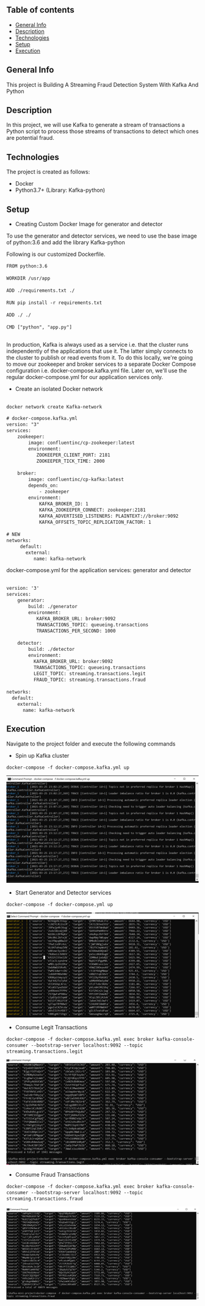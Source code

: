 ## Table of contents
* [General Info](#general-info)
* [Description](#description)
* [Technologies](#technologies)
* [Setup](#setup)
* [Execution](#execution)

## General Info
This project is Building A Streaming Fraud Detection System With Kafka And Python


## Description
In this project, we will use Kafka to generate a stream of transactions a Python script to process those streams of transactions to detect which ones are potential fraud.



## Technologies
The project is created as follows:
* Docker
* Python3.7+ (Library: Kafka-python)


## Setup

* Creating Custom Docker Image for generator and detector

To use the generator and detector services, we need to use the base image of python:3.6 and add the library Kafka-python


Following is our customized Dockerfile.

```
FROM python:3.6

WORKDIR /usr/app

ADD ./requirements.txt ./

RUN pip install -r requirements.txt

ADD ./ ./

CMD ["python", "app.py"]


```

In production, Kafka is always used as a service i.e. that the cluster runs independently of the applications that use it. The latter simply connects to the cluster to publish or read events from it. To do this locally, we're going to move our zookeeper and broker services to a separate Docker Compose configuration i.e. docker-compose.kafka.yml file. Later on, we'll use the regular docker-compose.yml for our application services only.

* Create an isolated Docker network

```

docker network create Kafka-network

```


``` 
# docker-compose.kafka.yml
version: "3"
services:
    zookeeper:
        image: confluentinc/cp-zookeeper:latest
        environment:
           ZOOKEEPER_CLIENT_PORT: 2181
           ZOOKEEPER_TICK_TIME: 2000
    
    broker:
        image: confluentinc/cp-kafka:latest
        depends_on:
            - zookeeper
        environment:
            KAFKA_BROKER_ID: 1
            KAFKA_ZOOKEEPER_CONNECT: zookeeper:2181
            KAFKA_ADVERTISED_LISTENERS: PLAINTEXT://broker:9092
            KAFKA_OFFSETS_TOPIC_REPLICATION_FACTOR: 1

# NEW
networks:
     default:
       external:
          name: kafka-network

```

docker-compose.yml for the application services: generator and detector

```

version: '3'
services:
    generator:
        build: ./generator
        environment:
           KAFKA_BROKER_URL: broker:9092
           TRANSACTIONS_TOPIC: queueing.transactions
           TRANSACTIONS_PER_SECOND: 1000
    
    detector:
        build: ./detector
        environment:
          KAFKA_BROKER_URL: broker:9092
          TRANSACTIONS_TOPIC: queueing.transactions
          LEGIT_TOPIC: streaming.transactions.legit
          FRAUD_TOPIC: streaming.transactions.fraud

networks:
  default:
    external:
      name: kafka-network

```




## Execution

Navigate to the project folder and execute the following commands

* Spin up Kafka cluster

```
docker-compose -f docker-compose.kafka.yml up

```

![Alt text](/Screenshot/kafkacluster.PNG?raw=true "Kafka Cluster")


* Start Generator and Detector services

```
docker-compose -f docker-compose.yml up

```

![Alt text](/Screenshot/startgenerator_detector.PNG?raw=true "Start Services")


* Consume Legit Transactions

```
docker-compose -f docker-compose.kafka.yml exec broker kafka-console-consumer --bootstrap-server localhost:9092 --topic streaming.transactions.legit

```

![Alt text](/Screenshot/consumelegitTransactions.PNG?raw=true "Legit Transactions")


* Consume Fraud Transactions

```
docker-compose -f docker-compose.kafka.yml exec broker kafka-console-consumer --bootstrap-server localhost:9092 --topic streaming.transactions.fraud

```

![Alt text](/Screenshot/consumefraudtransactions.PNG?raw=true "Fraud Transactions")



